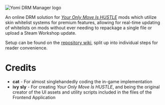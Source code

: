 ![Yomi DRM Manager logo](https://i.imgur.com/TfX1yHL.png "Yomi DRM Manager logo")

An online DRM solution for _[Your Only Move Is HUSTLE](https://store.steampowered.com/app/2212330/Your_Only_Move_Is_HUSTLE/)_ mods which utilize skin whitelist systems for premium features, allowing for real-time updating of whitelists on mods without ever needing to repackage a single file or upload a Steam Workshop update.

Setup can be found on the [repository wiki](https://github.com/ddf9795/YomiDRMManagerTemplate/wiki), split up into individual steps for reader convenience.

# Credits
* **cat** - For almost singlehandedly coding the in-game implementation
* **ivy sly** - For creating _Your Only Move Is HUSTLE_, and being the original creator of the UI assets and utility scripts included in the files of the Frontend Application